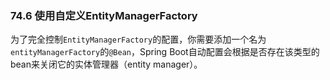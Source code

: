### 74.6 使用自定义EntityManagerFactory

为了完全控制`EntityManagerFactory`的配置，你需要添加一个名为`entityManagerFactory`的`@Bean`，Spring Boot自动配置会根据是否存在该类型的bean来关闭它的实体管理器（entity manager）。
